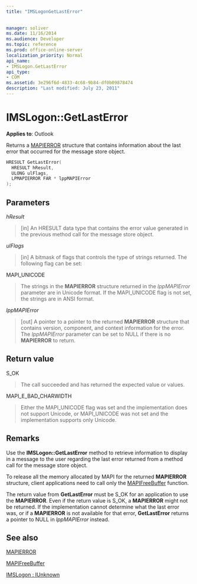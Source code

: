 ```yaml
---
title: "IMSLogonGetLastError"
 
 
manager: soliver
ms.date: 11/16/2014
ms.audience: Developer
ms.topic: reference
ms.prod: office-online-server
localization_priority: Normal
api_name:
- IMSLogon.GetLastError
api_type:
- COM
ms.assetid: 3e296f6d-4833-4c68-9b84-df0b09878474
description: "Last modified: July 23, 2011"
---
```


# IMSLogon::GetLastError

  
  
**Applies to**: Outlook 
  
Returns a [MAPIERROR](mapierror.md) structure that contains information about the last error that occurred for the message store object. 
  
```cpp
HRESULT GetLastError(
  HRESULT hResult,
  ULONG ulFlags,
  LPMAPIERROR FAR * lppMAPIError
);
```

## Parameters

 _hResult_
  
> [in] An HRESULT data type that contains the error value generated in the previous method call for the message store object.
    
 _ulFlags_
  
> [in] A bitmask of flags that controls the type of strings returned. The following flag can be set:
    
MAPI_UNICODE 
  
> The strings in the **MAPIERROR** structure returned in the  _lppMAPIError_ parameter are in Unicode format. If the MAPI_UNICODE flag is not set, the strings are in ANSI format. 
    
 _lppMAPIError_
  
> [out] A pointer to a pointer to the returned **MAPIERROR** structure that contains version, component, and context information for the error. The  _lppMAPIError_ parameter can be set to NULL if there is no **MAPIERROR** to return. 
    
## Return value

S_OK 
  
> The call succeeded and has returned the expected value or values.
    
MAPI_E_BAD_CHARWIDTH 
  
> Either the MAPI_UNICODE flag was set and the implementation does not support Unicode, or MAPI_UNICODE was not set and the implementation supports only Unicode.
    
## Remarks

Use the **IMSLogon::GetLastError** method to retrieve information to display in a message to the user regarding the last error returned from a method call for the message store object. 
  
To release all the memory allocated by MAPI for the returned **MAPIERROR** structure, client applications need to call only the [MAPIFreeBuffer](mapifreebuffer.md) function. 
  
The return value from **GetLastError** must be S_OK for an application to use the **MAPIERROR**. Even if the return value is S_OK, a **MAPIERROR** might not be returned. If the implementation cannot determine what the last error was, or if a **MAPIERROR** is not available for that error, **GetLastError** returns a pointer to NULL in  _lppMAPIError_ instead. 
  
## See also



[MAPIERROR](mapierror.md)
  
[MAPIFreeBuffer](mapifreebuffer.md)
  
[IMSLogon : IUnknown](imslogoniunknown.md)

